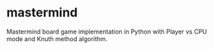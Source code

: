 # mastermind
Mastermind board game implementation in Python with Player vs CPU mode and Knuth method algorithm.
